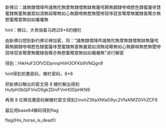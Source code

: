 新佛曰：諸無隸僧降吽諸無陀無摩無隸僧無缽無薩咤耨無願隸嘇喃愍色隸蜜薩哆慧蜜隸無塞無嚴眾如須無祗嚤無如心無願嘚無愍無聞嘇寂哆寂宣嚤摩無闍隸我嚤亦無愍蜜嚤眾無如如囑囑無

hint：佛曰，大帝骑着马跨过8×8的栅栏

由新佛曰想到新约佛论禅加密，将：“諸無隸僧降吽諸無陀無摩無隸僧無缽無薩咤耨無願隸嘇喃愍色隸蜜薩哆慧蜜隸無塞無嚴眾如須無祗嚤無如心無願嘚無愍無聞嘇寂哆寂宣嚤摩無闍隸我嚤亦無愍蜜嚤眾無如如囑囑無”进行解密

得到：HikHuF2OfVDDpnnpHiiH3OFKb9VNQgn9

hint得到凯撒密码，栅栏密码，8*8

把新佛曰解出的密文用 8 栅栏解出得到HufpH3bQiFVniO9gk2DniFVnHODpHKN9

再用 8 位移凯撒密码解栅栏密文得到ZmxhZ3tIaXNfaG9yc2VfaXNfZGVhZCF9

最后用base64解码得到flag

flag{His_horse_is_dead!}
